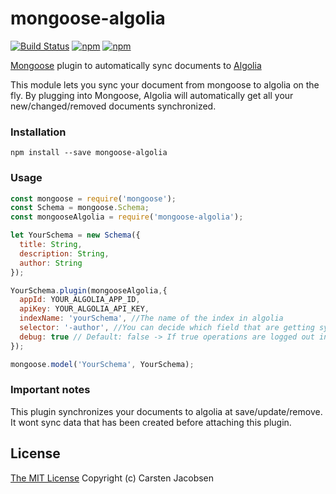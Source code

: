 # mongoose-algolia
[![Build Status](https://travis-ci.org/crsten/mongoose-algolia.svg?branch=master&style=flat-square)](https://travis-ci.org/crsten/mongoose-algolia)
[![npm](https://img.shields.io/npm/dt/mongoose-algolia.svg?style=flat-square)](https://www.npmjs.com/package/mongoose-algolia)
[![npm](https://img.shields.io/npm/v/mongoose-algolia.svg?style=flat-square)](https://www.npmjs.com/package/mongoose-algolia)

[Mongoose](http://mongoosejs.com/) plugin to automatically sync documents to [Algolia](https://www.algolia.com/)

This module lets you sync your document from mongoose to algolia on the fly. By plugging into Mongoose, Algolia will automatically get all your new/changed/removed documents synchronized. 

### Installation
`npm install --save mongoose-algolia`

### Usage

```js
const mongoose = require('mongoose');
const Schema = mongoose.Schema;
const mongooseAlgolia = require('mongoose-algolia');

let YourSchema = new Schema({
  title: String,
  description: String,
  author: String
});

YourSchema.plugin(mongooseAlgolia,{
  appId: YOUR_ALGOLIA_APP_ID,
  apiKey: YOUR_ALGOLIA_API_KEY,
  indexName: 'yourSchema', //The name of the index in algolia
  selector: '-author', //You can decide which field that are getting synced to algolia (same as selector in mongoose)
  debug: true // Default: false -> If true operations are logged out in your console
});

mongoose.model('YourSchema', YourSchema);
```

### Important notes

This plugin synchronizes your documents to algolia at save/update/remove. It wont sync data that has been created before attaching this plugin.

## License

[The MIT License](http://opensource.org/licenses/MIT)
Copyright (c) Carsten Jacobsen
